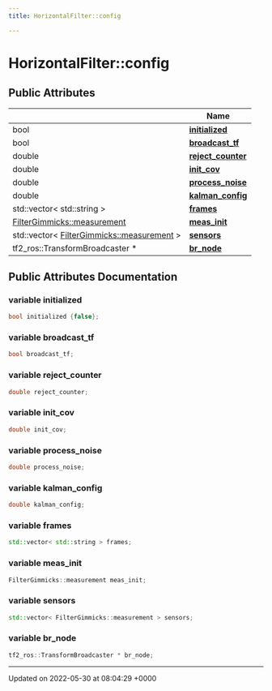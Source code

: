 ```yaml
---
title: HorizontalFilter::config

---
```


# HorizontalFilter::config





## Public Attributes

|                | Name           |
| -------------- | -------------- |
| bool | **[initialized](/medusa_base/api/markdown/medusa_nav/sensor_fusion/Classes/structHorizontalFilter_1_1config/#variable-initialized)**  |
| bool | **[broadcast_tf](/medusa_base/api/markdown/medusa_nav/sensor_fusion/Classes/structHorizontalFilter_1_1config/#variable-broadcast-tf)**  |
| double | **[reject_counter](/medusa_base/api/markdown/medusa_nav/sensor_fusion/Classes/structHorizontalFilter_1_1config/#variable-reject-counter)**  |
| double | **[init_cov](/medusa_base/api/markdown/medusa_nav/sensor_fusion/Classes/structHorizontalFilter_1_1config/#variable-init-cov)**  |
| double | **[process_noise](/medusa_base/api/markdown/medusa_nav/sensor_fusion/Classes/structHorizontalFilter_1_1config/#variable-process-noise)**  |
| double | **[kalman_config](/medusa_base/api/markdown/medusa_nav/sensor_fusion/Classes/structHorizontalFilter_1_1config/#variable-kalman-config)**  |
| std::vector< std::string > | **[frames](/medusa_base/api/markdown/medusa_nav/sensor_fusion/Classes/structHorizontalFilter_1_1config/#variable-frames)**  |
| [FilterGimmicks::measurement](/medusa_base/api/markdown/medusa_nav/sensor_fusion/Classes/structFilterGimmicks_1_1measurement/) | **[meas_init](/medusa_base/api/markdown/medusa_nav/sensor_fusion/Classes/structHorizontalFilter_1_1config/#variable-meas-init)**  |
| std::vector< [FilterGimmicks::measurement](/medusa_base/api/markdown/medusa_nav/sensor_fusion/Classes/structFilterGimmicks_1_1measurement/) > | **[sensors](/medusa_base/api/markdown/medusa_nav/sensor_fusion/Classes/structHorizontalFilter_1_1config/#variable-sensors)**  |
| tf2_ros::TransformBroadcaster * | **[br_node](/medusa_base/api/markdown/medusa_nav/sensor_fusion/Classes/structHorizontalFilter_1_1config/#variable-br-node)**  |

## Public Attributes Documentation

### variable initialized

```cpp
bool initialized {false};
```


### variable broadcast_tf

```cpp
bool broadcast_tf;
```


### variable reject_counter

```cpp
double reject_counter;
```


### variable init_cov

```cpp
double init_cov;
```


### variable process_noise

```cpp
double process_noise;
```


### variable kalman_config

```cpp
double kalman_config;
```


### variable frames

```cpp
std::vector< std::string > frames;
```


### variable meas_init

```cpp
FilterGimmicks::measurement meas_init;
```


### variable sensors

```cpp
std::vector< FilterGimmicks::measurement > sensors;
```


### variable br_node

```cpp
tf2_ros::TransformBroadcaster * br_node;
```


-------------------------------

Updated on 2022-05-30 at 08:04:29 +0000